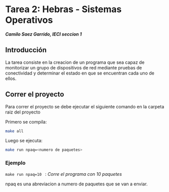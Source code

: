 # Tarea 2: Hebras - Sistemas Operativos

_**Camilo Saez Garrido, IECI seccion 1**_

## Introducción

La tarea consiste en la creacion de un programa que sea capaz de monitorizar un grupo
de dispositivos de red mediante pruebas
de conectividad y determinar el estado en que se encuentran cada uno de ellos.

## Correr el proyecto

Para correr el proyecto se debe ejecutar el siguiente comando en la carpeta raiz del
proyecto

Primero se compila: 
```bash
make all
```

Luego se ejecuta:
```bash
make run npaq=<numero de paquetes>
```

### Ejemplo

`make run npaq=10 ` : _Corre el programa con 10 paquetes_

npaq es una abreviacion a numero de paquetes que se van a enviar. 
